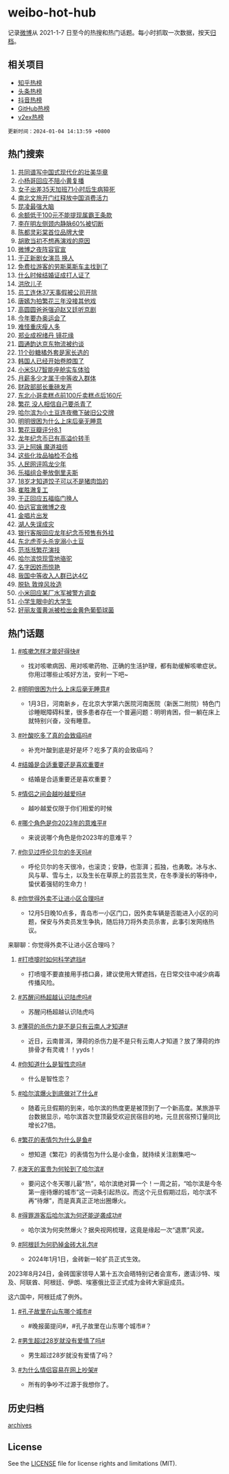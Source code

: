 # weibo-hot-hub

记录[微博](https://www.weibo.com)从 2021-1-7 日至今的热搜和热门话题。每小时抓取一次数据，按天[归档](archives)。

## 相关项目

- [知乎热榜](https://github.com/lonnyzhang423/zhihu-hot-hub)
- [头条热榜](https://github.com/lonnyzhang423/toutiao-hot-hub)
- [抖音热榜](https://github.com/lonnyzhang423/douyin-hot-hub)
- [GitHub热榜](https://github.com/lonnyzhang423/github-hot-hub)
- [v2ex热榜](https://github.com/lonnyzhang423/v2ex-hot-hub)


`更新时间：2024-01-04 14:13:59 +0800`

## 热门搜索

1. [共同谱写中国式现代化的壮美华章](https://m.weibo.cn/search?containerid=100103type%3D1%26t%3D10%26q%3D%23%E5%85%B1%E5%90%8C%E8%B0%B1%E5%86%99%E4%B8%AD%E5%9B%BD%E5%BC%8F%E7%8E%B0%E4%BB%A3%E5%8C%96%E7%9A%84%E5%A3%AE%E7%BE%8E%E5%8D%8E%E7%AB%A0%23&stream_entry_id=51&isnewpage=1&extparam=seat%3D1%26dgr%3D0%26filter_type%3Drealtimehot%26c_type%3D51%26pos%3D0%26cate%3D10103%26stream_entry_id%3D51%26q%3D%2523%25E5%2585%25B1%25E5%2590%258C%25E8%25B0%25B1%25E5%2586%2599%25E4%25B8%25AD%25E5%259B%25BD%25E5%25BC%258F%25E7%258E%25B0%25E4%25BB%25A3%25E5%258C%2596%25E7%259A%2584%25E5%25A3%25AE%25E7%25BE%258E%25E5%258D%258E%25E7%25AB%25A0%2523%26display_time%3D1704348837%26pre_seqid%3D170434883754407123106)
1. [小杨哥回应不陪小黄复播](https://m.weibo.cn/search?containerid=100103type%3D1%26t%3D10%26q%3D%23%E5%B0%8F%E6%9D%A8%E5%93%A5%E5%9B%9E%E5%BA%94%E4%B8%8D%E9%99%AA%E5%B0%8F%E9%BB%84%E5%A4%8D%E6%92%AD%23&stream_entry_id=31&isnewpage=1&extparam=seat%3D1%26flag%3D1%26c_type%3D31%26cate%3D5001%26filter_type%3Drealtimehot%26stream_entry_id%3D31%26lcate%3D5001%26realpos%3D1%26q%3D%2523%25E5%25B0%258F%25E6%259D%25A8%25E5%2593%25A5%25E5%259B%259E%25E5%25BA%2594%25E4%25B8%258D%25E9%2599%25AA%25E5%25B0%258F%25E9%25BB%2584%25E5%25A4%258D%25E6%2592%25AD%2523%26band_rank%3D1%26dgr%3D0%26pos%3D0%26display_time%3D1704348837%26pre_seqid%3D170434883754407123106)
1. [女子出差35天加班71小时后生病猝死](https://m.weibo.cn/search?containerid=100103type%3D1%26t%3D10%26q%3D%23%E5%A5%B3%E5%AD%90%E5%87%BA%E5%B7%AE35%E5%A4%A9%E5%8A%A0%E7%8F%AD71%E5%B0%8F%E6%97%B6%E5%90%8E%E7%94%9F%E7%97%85%E7%8C%9D%E6%AD%BB%23&stream_entry_id=31&isnewpage=1&extparam=seat%3D1%26flag%3D1%26c_type%3D31%26cate%3D5001%26filter_type%3Drealtimehot%26stream_entry_id%3D31%26lcate%3D5001%26realpos%3D2%26q%3D%2523%25E5%25A5%25B3%25E5%25AD%2590%25E5%2587%25BA%25E5%25B7%25AE35%25E5%25A4%25A9%25E5%258A%25A0%25E7%258F%25AD71%25E5%25B0%258F%25E6%2597%25B6%25E5%2590%258E%25E7%2594%259F%25E7%2597%2585%25E7%258C%259D%25E6%25AD%25BB%2523%26band_rank%3D2%26dgr%3D0%26pos%3D1%26display_time%3D1704348837%26pre_seqid%3D170434883754407123106)
1. [南北文旅开门红释放中国消费活力](https://m.weibo.cn/search?containerid=100103type%3D1%26t%3D10%26q%3D%23%E5%8D%97%E5%8C%97%E6%96%87%E6%97%85%E5%BC%80%E9%97%A8%E7%BA%A2%E9%87%8A%E6%94%BE%E4%B8%AD%E5%9B%BD%E6%B6%88%E8%B4%B9%E6%B4%BB%E5%8A%9B%23&stream_entry_id=31&isnewpage=1&extparam=seat%3D1%26flag%3D0%26c_type%3D31%26cate%3D5001%26filter_type%3Drealtimehot%26stream_entry_id%3D31%26lcate%3D5001%26realpos%3D3%26q%3D%2523%25E5%258D%2597%25E5%258C%2597%25E6%2596%2587%25E6%2597%2585%25E5%25BC%2580%25E9%2597%25A8%25E7%25BA%25A2%25E9%2587%258A%25E6%2594%25BE%25E4%25B8%25AD%25E5%259B%25BD%25E6%25B6%2588%25E8%25B4%25B9%25E6%25B4%25BB%25E5%258A%259B%2523%26band_rank%3D3%26dgr%3D0%26pos%3D2%26display_time%3D1704348837%26pre_seqid%3D170434883754407123106)
1. [昆凌最强大脑](https://m.weibo.cn/search?containerid=100103type%3D1%26t%3D10%26q%3D%E6%98%86%E5%87%8C%E6%9C%80%E5%BC%BA%E5%A4%A7%E8%84%91&stream_entry_id=31&isnewpage=1&extparam=seat%3D1%26flag%3D2%26c_type%3D31%26cate%3D5001%26filter_type%3Drealtimehot%26stream_entry_id%3D31%26lcate%3D5001%26realpos%3D4%26q%3D%25E6%2598%2586%25E5%2587%258C%25E6%259C%2580%25E5%25BC%25BA%25E5%25A4%25A7%25E8%2584%2591%26band_rank%3D4%26dgr%3D0%26pos%3D3%26display_time%3D1704348837%26pre_seqid%3D170434883754407123106)
1. [余额低于100元不能提现属霸王条款](https://m.weibo.cn/search?containerid=100103type%3D1%26t%3D10%26q%3D%23%E4%BD%99%E9%A2%9D%E4%BD%8E%E4%BA%8E100%E5%85%83%E4%B8%8D%E8%83%BD%E6%8F%90%E7%8E%B0%E5%B1%9E%E9%9C%B8%E7%8E%8B%E6%9D%A1%E6%AC%BE%23&stream_entry_id=31&isnewpage=1&extparam=seat%3D1%26flag%3D2%26c_type%3D31%26cate%3D5001%26filter_type%3Drealtimehot%26stream_entry_id%3D31%26lcate%3D5001%26realpos%3D5%26q%3D%2523%25E4%25BD%2599%25E9%25A2%259D%25E4%25BD%258E%25E4%25BA%258E100%25E5%2585%2583%25E4%25B8%258D%25E8%2583%25BD%25E6%258F%2590%25E7%258E%25B0%25E5%25B1%259E%25E9%259C%25B8%25E7%258E%258B%25E6%259D%25A1%25E6%25AC%25BE%2523%26band_rank%3D5%26dgr%3D0%26pos%3D4%26display_time%3D1704348837%26pre_seqid%3D170434883754407123106)
1. [李在明左侧颈内静脉60%被切断](https://m.weibo.cn/search?containerid=100103type%3D1%26t%3D10%26q%3D%23%E6%9D%8E%E5%9C%A8%E6%98%8E%E5%B7%A6%E4%BE%A7%E9%A2%88%E5%86%85%E9%9D%99%E8%84%8960%25%E8%A2%AB%E5%88%87%E6%96%AD%23&stream_entry_id=31&isnewpage=1&extparam=seat%3D1%26flag%3D1%26c_type%3D31%26cate%3D5001%26filter_type%3Drealtimehot%26stream_entry_id%3D31%26lcate%3D5001%26realpos%3D6%26q%3D%2523%25E6%259D%258E%25E5%259C%25A8%25E6%2598%258E%25E5%25B7%25A6%25E4%25BE%25A7%25E9%25A2%2588%25E5%2586%2585%25E9%259D%2599%25E8%2584%258960%2525%25E8%25A2%25AB%25E5%2588%2587%25E6%2596%25AD%2523%26band_rank%3D6%26dgr%3D0%26pos%3D5%26display_time%3D1704348837%26pre_seqid%3D170434883754407123106)
1. [陈都灵彩棠首位品牌大使](https://m.weibo.cn/search?containerid=100103type%3D1%26t%3D10%26q%3D%23%E9%99%88%E9%83%BD%E7%81%B5%E5%BD%A9%E6%A3%A0%E9%A6%96%E4%BD%8D%E5%93%81%E7%89%8C%E5%A4%A7%E4%BD%BF%23&stream_entry_id=31&isnewpage=1&extparam=seat%3D1%26filter_type%3Drealtimehot%26c_type%3D31%26cate%3D5001%26adid%3D218105%26stream_entry_id%3D31%26lcate%3D5001%26topic_ad%3D1%26is_ad_pos%3D1%26q%3D%2523%25E9%2599%2588%25E9%2583%25BD%25E7%2581%25B5%25E5%25BD%25A9%25E6%25A3%25A0%25E9%25A6%2596%25E4%25BD%258D%25E5%2593%2581%25E7%2589%258C%25E5%25A4%25A7%25E4%25BD%25BF%2523%26band_rank%3D7%26dgr%3D0%26pos%3D6%26display_time%3D1704348837%26pre_seqid%3D170434883754407123106)
1. [胡歌当初不想再演戏的原因](https://m.weibo.cn/search?containerid=100103type%3D1%26t%3D10%26q%3D%23%E8%83%A1%E6%AD%8C%E5%BD%93%E5%88%9D%E4%B8%8D%E6%83%B3%E5%86%8D%E6%BC%94%E6%88%8F%E7%9A%84%E5%8E%9F%E5%9B%A0%23&stream_entry_id=31&isnewpage=1&extparam=seat%3D1%26flag%3D0%26c_type%3D31%26cate%3D5001%26filter_type%3Drealtimehot%26stream_entry_id%3D31%26lcate%3D5001%26realpos%3D7%26q%3D%2523%25E8%2583%25A1%25E6%25AD%258C%25E5%25BD%2593%25E5%2588%259D%25E4%25B8%258D%25E6%2583%25B3%25E5%2586%258D%25E6%25BC%2594%25E6%2588%258F%25E7%259A%2584%25E5%258E%259F%25E5%259B%25A0%2523%26band_rank%3D7%26dgr%3D0%26pos%3D7%26display_time%3D1704348837%26pre_seqid%3D170434883754407123106)
1. [微博之夜阵容官宣](https://m.weibo.cn/search?containerid=100103type%3D1%26t%3D10%26q%3D%23%E5%BE%AE%E5%8D%9A%E4%B9%8B%E5%A4%9C%E9%98%B5%E5%AE%B9%E5%AE%98%E5%AE%A3%23&stream_entry_id=31&isnewpage=1&extparam=seat%3D1%26flag%3D1%26c_type%3D31%26cate%3D5001%26filter_type%3Drealtimehot%26stream_entry_id%3D31%26lcate%3D5001%26realpos%3D8%26q%3D%2523%25E5%25BE%25AE%25E5%258D%259A%25E4%25B9%258B%25E5%25A4%259C%25E9%2598%25B5%25E5%25AE%25B9%25E5%25AE%2598%25E5%25AE%25A3%2523%26band_rank%3D8%26dgr%3D0%26pos%3D8%26display_time%3D1704348837%26pre_seqid%3D170434883754407123106)
1. [于正新剧女演员 换人](https://m.weibo.cn/search?containerid=100103type%3D1%26t%3D10%26q%3D%E4%BA%8E%E6%AD%A3%E6%96%B0%E5%89%A7%E5%A5%B3%E6%BC%94%E5%91%98+%E6%8D%A2%E4%BA%BA&stream_entry_id=31&isnewpage=1&extparam=seat%3D1%26flag%3D0%26c_type%3D31%26cate%3D5001%26filter_type%3Drealtimehot%26stream_entry_id%3D31%26lcate%3D5001%26realpos%3D9%26q%3D%25E4%25BA%258E%25E6%25AD%25A3%25E6%2596%25B0%25E5%2589%25A7%25E5%25A5%25B3%25E6%25BC%2594%25E5%2591%2598%2520%25E6%258D%25A2%25E4%25BA%25BA%26band_rank%3D9%26dgr%3D0%26pos%3D9%26display_time%3D1704348837%26pre_seqid%3D170434883754407123106)
1. [免费拉游客的劳斯莱斯车主找到了](https://m.weibo.cn/search?containerid=100103type%3D1%26t%3D10%26q%3D%23%E5%85%8D%E8%B4%B9%E6%8B%89%E6%B8%B8%E5%AE%A2%E7%9A%84%E5%8A%B3%E6%96%AF%E8%8E%B1%E6%96%AF%E8%BD%A6%E4%B8%BB%E6%89%BE%E5%88%B0%E4%BA%86%23&stream_entry_id=31&isnewpage=1&extparam=seat%3D1%26flag%3D32768%26c_type%3D31%26cate%3D5001%26filter_type%3Drealtimehot%26stream_entry_id%3D31%26lcate%3D5001%26realpos%3D10%26q%3D%2523%25E5%2585%258D%25E8%25B4%25B9%25E6%258B%2589%25E6%25B8%25B8%25E5%25AE%25A2%25E7%259A%2584%25E5%258A%25B3%25E6%2596%25AF%25E8%258E%25B1%25E6%2596%25AF%25E8%25BD%25A6%25E4%25B8%25BB%25E6%2589%25BE%25E5%2588%25B0%25E4%25BA%2586%2523%26band_rank%3D10%26dgr%3D0%26pos%3D10%26display_time%3D1704348837%26pre_seqid%3D170434883754407123106)
1. [什么时候结婚证成打人证了](https://m.weibo.cn/search?containerid=100103type%3D1%26t%3D10%26q%3D%23%E4%BB%80%E4%B9%88%E6%97%B6%E5%80%99%E7%BB%93%E5%A9%9A%E8%AF%81%E6%88%90%E6%89%93%E4%BA%BA%E8%AF%81%E4%BA%86%23&stream_entry_id=31&isnewpage=1&extparam=seat%3D1%26flag%3D2%26c_type%3D31%26cate%3D5001%26filter_type%3Drealtimehot%26stream_entry_id%3D31%26lcate%3D5001%26realpos%3D11%26q%3D%2523%25E4%25BB%2580%25E4%25B9%2588%25E6%2597%25B6%25E5%2580%2599%25E7%25BB%2593%25E5%25A9%259A%25E8%25AF%2581%25E6%2588%2590%25E6%2589%2593%25E4%25BA%25BA%25E8%25AF%2581%25E4%25BA%2586%2523%26band_rank%3D11%26dgr%3D0%26pos%3D11%26display_time%3D1704348837%26pre_seqid%3D170434883754407123106)
1. [洪欣儿子](https://m.weibo.cn/search?containerid=100103type%3D1%26t%3D10%26q%3D%E6%B4%AA%E6%AC%A3%E5%84%BF%E5%AD%90&stream_entry_id=31&isnewpage=1&extparam=seat%3D1%26flag%3D2%26c_type%3D31%26cate%3D5001%26filter_type%3Drealtimehot%26stream_entry_id%3D31%26lcate%3D5001%26realpos%3D12%26q%3D%25E6%25B4%25AA%25E6%25AC%25A3%25E5%2584%25BF%25E5%25AD%2590%26band_rank%3D12%26dgr%3D0%26pos%3D12%26display_time%3D1704348837%26pre_seqid%3D170434883754407123106)
1. [员工连休37天事假被公司开除](https://m.weibo.cn/search?containerid=100103type%3D1%26t%3D10%26q%3D%23%E5%91%98%E5%B7%A5%E8%BF%9E%E4%BC%9137%E5%A4%A9%E4%BA%8B%E5%81%87%E8%A2%AB%E5%85%AC%E5%8F%B8%E5%BC%80%E9%99%A4%23&stream_entry_id=31&isnewpage=1&extparam=seat%3D1%26flag%3D0%26c_type%3D31%26cate%3D5001%26filter_type%3Drealtimehot%26stream_entry_id%3D31%26lcate%3D5001%26realpos%3D13%26q%3D%2523%25E5%2591%2598%25E5%25B7%25A5%25E8%25BF%259E%25E4%25BC%259137%25E5%25A4%25A9%25E4%25BA%258B%25E5%2581%2587%25E8%25A2%25AB%25E5%2585%25AC%25E5%258F%25B8%25E5%25BC%2580%25E9%2599%25A4%2523%26band_rank%3D13%26dgr%3D0%26pos%3D13%26display_time%3D1704348837%26pre_seqid%3D170434883754407123106)
1. [唐嫣为拍繁花三年没接其他戏](https://m.weibo.cn/search?containerid=100103type%3D1%26t%3D10%26q%3D%23%E5%94%90%E5%AB%A3%E4%B8%BA%E6%8B%8D%E7%B9%81%E8%8A%B1%E4%B8%89%E5%B9%B4%E6%B2%A1%E6%8E%A5%E5%85%B6%E4%BB%96%E6%88%8F%23&stream_entry_id=31&isnewpage=1&extparam=seat%3D1%26flag%3D1%26c_type%3D31%26cate%3D5001%26filter_type%3Drealtimehot%26stream_entry_id%3D31%26lcate%3D5001%26realpos%3D14%26q%3D%2523%25E5%2594%2590%25E5%25AB%25A3%25E4%25B8%25BA%25E6%258B%258D%25E7%25B9%2581%25E8%258A%25B1%25E4%25B8%2589%25E5%25B9%25B4%25E6%25B2%25A1%25E6%258E%25A5%25E5%2585%25B6%25E4%25BB%2596%25E6%2588%258F%2523%26band_rank%3D14%26dgr%3D0%26pos%3D14%26display_time%3D1704348837%26pre_seqid%3D170434883754407123106)
1. [高圆圆爸爸强迫赵又廷听京剧](https://m.weibo.cn/search?containerid=100103type%3D1%26t%3D10%26q%3D%E9%AB%98%E5%9C%86%E5%9C%86%E7%88%B8%E7%88%B8%E5%BC%BA%E8%BF%AB%E8%B5%B5%E5%8F%88%E5%BB%B7%E5%90%AC%E4%BA%AC%E5%89%A7&stream_entry_id=31&isnewpage=1&extparam=seat%3D1%26flag%3D2%26c_type%3D31%26cate%3D5001%26filter_type%3Drealtimehot%26stream_entry_id%3D31%26lcate%3D5001%26realpos%3D15%26q%3D%25E9%25AB%2598%25E5%259C%2586%25E5%259C%2586%25E7%2588%25B8%25E7%2588%25B8%25E5%25BC%25BA%25E8%25BF%25AB%25E8%25B5%25B5%25E5%258F%2588%25E5%25BB%25B7%25E5%2590%25AC%25E4%25BA%25AC%25E5%2589%25A7%26band_rank%3D15%26dgr%3D0%26pos%3D15%26display_time%3D1704348837%26pre_seqid%3D170434883754407123106)
1. [今年要办奥运会了](https://m.weibo.cn/search?containerid=100103type%3D1%26t%3D10%26q%3D%E4%BB%8A%E5%B9%B4%E8%A6%81%E5%8A%9E%E5%A5%A5%E8%BF%90%E4%BC%9A%E4%BA%86&stream_entry_id=31&isnewpage=1&extparam=seat%3D1%26flag%3D0%26c_type%3D31%26cate%3D5001%26filter_type%3Drealtimehot%26stream_entry_id%3D31%26lcate%3D5001%26realpos%3D16%26q%3D%25E4%25BB%258A%25E5%25B9%25B4%25E8%25A6%2581%25E5%258A%259E%25E5%25A5%25A5%25E8%25BF%2590%25E4%25BC%259A%25E4%25BA%2586%26band_rank%3D16%26dgr%3D0%26pos%3D16%26display_time%3D1704348837%26pre_seqid%3D170434883754407123106)
1. [难怪重庆瘦人多](https://m.weibo.cn/search?containerid=100103type%3D1%26t%3D10%26q%3D%E9%9A%BE%E6%80%AA%E9%87%8D%E5%BA%86%E7%98%A6%E4%BA%BA%E5%A4%9A&stream_entry_id=31&isnewpage=1&extparam=seat%3D1%26flag%3D1%26c_type%3D31%26cate%3D5001%26filter_type%3Drealtimehot%26stream_entry_id%3D31%26lcate%3D5001%26realpos%3D17%26q%3D%25E9%259A%25BE%25E6%2580%25AA%25E9%2587%258D%25E5%25BA%2586%25E7%2598%25A6%25E4%25BA%25BA%25E5%25A4%259A%26band_rank%3D17%26dgr%3D0%26pos%3D17%26display_time%3D1704348837%26pre_seqid%3D170434883754407123106)
1. [郑业成祝绪丹 镜花缘](https://m.weibo.cn/search?containerid=100103type%3D1%26t%3D10%26q%3D%E9%83%91%E4%B8%9A%E6%88%90%E7%A5%9D%E7%BB%AA%E4%B8%B9+%E9%95%9C%E8%8A%B1%E7%BC%98&stream_entry_id=31&isnewpage=1&extparam=seat%3D1%26flag%3D0%26c_type%3D31%26cate%3D5001%26filter_type%3Drealtimehot%26stream_entry_id%3D31%26lcate%3D5001%26realpos%3D18%26q%3D%25E9%2583%2591%25E4%25B8%259A%25E6%2588%2590%25E7%25A5%259D%25E7%25BB%25AA%25E4%25B8%25B9%2520%25E9%2595%259C%25E8%258A%25B1%25E7%25BC%2598%26band_rank%3D18%26dgr%3D0%26pos%3D18%26display_time%3D1704348837%26pre_seqid%3D170434883754407123106)
1. [圆通韵达京东物流被约谈](https://m.weibo.cn/search?containerid=100103type%3D1%26t%3D10%26q%3D%23%E5%9C%86%E9%80%9A%E9%9F%B5%E8%BE%BE%E4%BA%AC%E4%B8%9C%E7%89%A9%E6%B5%81%E8%A2%AB%E7%BA%A6%E8%B0%88%23&stream_entry_id=31&isnewpage=1&extparam=seat%3D1%26flag%3D1%26c_type%3D31%26cate%3D5001%26filter_type%3Drealtimehot%26stream_entry_id%3D31%26lcate%3D5001%26realpos%3D19%26q%3D%2523%25E5%259C%2586%25E9%2580%259A%25E9%259F%25B5%25E8%25BE%25BE%25E4%25BA%25AC%25E4%25B8%259C%25E7%2589%25A9%25E6%25B5%2581%25E8%25A2%25AB%25E7%25BA%25A6%25E8%25B0%2588%2523%26band_rank%3D19%26dgr%3D0%26pos%3D19%26display_time%3D1704348837%26pre_seqid%3D170434883754407123106)
1. [11个砂糖橘外套是家长选的](https://m.weibo.cn/search?containerid=100103type%3D1%26t%3D10%26q%3D%2311%E4%B8%AA%E7%A0%82%E7%B3%96%E6%A9%98%E5%A4%96%E5%A5%97%E6%98%AF%E5%AE%B6%E9%95%BF%E9%80%89%E7%9A%84%23&stream_entry_id=31&isnewpage=1&extparam=seat%3D1%26flag%3D0%26c_type%3D31%26cate%3D5001%26filter_type%3Drealtimehot%26stream_entry_id%3D31%26lcate%3D5001%26realpos%3D20%26q%3D%252311%25E4%25B8%25AA%25E7%25A0%2582%25E7%25B3%2596%25E6%25A9%2598%25E5%25A4%2596%25E5%25A5%2597%25E6%2598%25AF%25E5%25AE%25B6%25E9%2595%25BF%25E9%2580%2589%25E7%259A%2584%2523%26band_rank%3D20%26dgr%3D0%26pos%3D20%26display_time%3D1704348837%26pre_seqid%3D170434883754407123106)
1. [韩国人已经开始卷脖围了](https://m.weibo.cn/search?containerid=100103type%3D1%26t%3D10%26q%3D%23%E9%9F%A9%E5%9B%BD%E4%BA%BA%E5%B7%B2%E7%BB%8F%E5%BC%80%E5%A7%8B%E5%8D%B7%E8%84%96%E5%9B%B4%E4%BA%86%23&stream_entry_id=31&isnewpage=1&extparam=seat%3D1%26flag%3D1%26c_type%3D31%26cate%3D5001%26filter_type%3Drealtimehot%26stream_entry_id%3D31%26lcate%3D5001%26realpos%3D21%26q%3D%2523%25E9%259F%25A9%25E5%259B%25BD%25E4%25BA%25BA%25E5%25B7%25B2%25E7%25BB%258F%25E5%25BC%2580%25E5%25A7%258B%25E5%258D%25B7%25E8%2584%2596%25E5%259B%25B4%25E4%25BA%2586%2523%26band_rank%3D21%26dgr%3D0%26pos%3D21%26display_time%3D1704348837%26pre_seqid%3D170434883754407123106)
1. [小米SU7智能座舱实车体验](https://m.weibo.cn/search?containerid=100103type%3D1%26t%3D10%26q%3D%23%E5%B0%8F%E7%B1%B3SU7%E6%99%BA%E8%83%BD%E5%BA%A7%E8%88%B1%E5%AE%9E%E8%BD%A6%E4%BD%93%E9%AA%8C%23&stream_entry_id=31&isnewpage=1&extparam=seat%3D1%26c_type%3D31%26filter_type%3Drealtimehot%26adid%3D218120%26lcate%3D5001%26realpos%3D22%26pos%3D22%26flag%3D0%26band_rank%3D22%26q%3D%2523%25E5%25B0%258F%25E7%25B1%25B3SU7%25E6%2599%25BA%25E8%2583%25BD%25E5%25BA%25A7%25E8%2588%25B1%25E5%25AE%259E%25E8%25BD%25A6%25E4%25BD%2593%25E9%25AA%258C%2523%26dgr%3D0%26stream_entry_id%3D31%26cate%3D5001%26display_time%3D1704348837%26pre_seqid%3D170434883754407123106)
1. [月薪多少才属于中等收入群体](https://m.weibo.cn/search?containerid=100103type%3D1%26t%3D10%26q%3D%23%E6%9C%88%E8%96%AA%E5%A4%9A%E5%B0%91%E6%89%8D%E5%B1%9E%E4%BA%8E%E4%B8%AD%E7%AD%89%E6%94%B6%E5%85%A5%E7%BE%A4%E4%BD%93%23&stream_entry_id=31&isnewpage=1&extparam=seat%3D1%26flag%3D1%26c_type%3D31%26cate%3D5001%26filter_type%3Drealtimehot%26stream_entry_id%3D31%26lcate%3D5001%26realpos%3D23%26q%3D%2523%25E6%259C%2588%25E8%2596%25AA%25E5%25A4%259A%25E5%25B0%2591%25E6%2589%258D%25E5%25B1%259E%25E4%25BA%258E%25E4%25B8%25AD%25E7%25AD%2589%25E6%2594%25B6%25E5%2585%25A5%25E7%25BE%25A4%25E4%25BD%2593%2523%26band_rank%3D23%26dgr%3D0%26pos%3D23%26display_time%3D1704348837%26pre_seqid%3D170434883754407123106)
1. [财政部部长重磅发声](https://m.weibo.cn/search?containerid=100103type%3D1%26t%3D10%26q%3D%23%E8%B4%A2%E6%94%BF%E9%83%A8%E9%83%A8%E9%95%BF%E9%87%8D%E7%A3%85%E5%8F%91%E5%A3%B0%23&stream_entry_id=31&isnewpage=1&extparam=seat%3D1%26flag%3D1%26c_type%3D31%26cate%3D5001%26filter_type%3Drealtimehot%26stream_entry_id%3D31%26lcate%3D5001%26realpos%3D24%26q%3D%2523%25E8%25B4%25A2%25E6%2594%25BF%25E9%2583%25A8%25E9%2583%25A8%25E9%2595%25BF%25E9%2587%258D%25E7%25A3%2585%25E5%258F%2591%25E5%25A3%25B0%2523%26band_rank%3D24%26dgr%3D0%26pos%3D24%26display_time%3D1704348837%26pre_seqid%3D170434883754407123106)
1. [东北小哥卖糕点前100斤卖糕点后160斤](https://m.weibo.cn/search?containerid=100103type%3D1%26t%3D10%26q%3D%23%E4%B8%9C%E5%8C%97%E5%B0%8F%E5%93%A5%E5%8D%96%E7%B3%95%E7%82%B9%E5%89%8D100%E6%96%A4%E5%8D%96%E7%B3%95%E7%82%B9%E5%90%8E160%E6%96%A4%23&stream_entry_id=31&isnewpage=1&extparam=seat%3D1%26flag%3D1%26c_type%3D31%26cate%3D5001%26filter_type%3Drealtimehot%26stream_entry_id%3D31%26lcate%3D5001%26realpos%3D25%26q%3D%2523%25E4%25B8%259C%25E5%258C%2597%25E5%25B0%258F%25E5%2593%25A5%25E5%258D%2596%25E7%25B3%2595%25E7%2582%25B9%25E5%2589%258D100%25E6%2596%25A4%25E5%258D%2596%25E7%25B3%2595%25E7%2582%25B9%25E5%2590%258E160%25E6%2596%25A4%2523%26band_rank%3D25%26dgr%3D0%26pos%3D25%26display_time%3D1704348837%26pre_seqid%3D170434883754407123106)
1. [繁花 没人相信自己要杀青了](https://m.weibo.cn/search?containerid=100103type%3D1%26t%3D10%26q%3D%E7%B9%81%E8%8A%B1+%E6%B2%A1%E4%BA%BA%E7%9B%B8%E4%BF%A1%E8%87%AA%E5%B7%B1%E8%A6%81%E6%9D%80%E9%9D%92%E4%BA%86&stream_entry_id=31&isnewpage=1&extparam=seat%3D1%26flag%3D0%26c_type%3D31%26cate%3D5001%26filter_type%3Drealtimehot%26stream_entry_id%3D31%26lcate%3D5001%26realpos%3D26%26q%3D%25E7%25B9%2581%25E8%258A%25B1%2520%25E6%25B2%25A1%25E4%25BA%25BA%25E7%259B%25B8%25E4%25BF%25A1%25E8%2587%25AA%25E5%25B7%25B1%25E8%25A6%2581%25E6%259D%2580%25E9%259D%2592%25E4%25BA%2586%26band_rank%3D26%26dgr%3D0%26pos%3D26%26display_time%3D1704348837%26pre_seqid%3D170434883754407123106)
1. [哈尔滨为小土豆连夜撤下破旧公交牌](https://m.weibo.cn/search?containerid=100103type%3D1%26t%3D10%26q%3D%23%E5%93%88%E5%B0%94%E6%BB%A8%E4%B8%BA%E5%B0%8F%E5%9C%9F%E8%B1%86%E8%BF%9E%E5%A4%9C%E6%92%A4%E4%B8%8B%E7%A0%B4%E6%97%A7%E5%85%AC%E4%BA%A4%E7%89%8C%23&stream_entry_id=31&isnewpage=1&extparam=seat%3D1%26flag%3D32768%26c_type%3D31%26cate%3D5001%26filter_type%3Drealtimehot%26stream_entry_id%3D31%26lcate%3D5001%26realpos%3D27%26q%3D%2523%25E5%2593%2588%25E5%25B0%2594%25E6%25BB%25A8%25E4%25B8%25BA%25E5%25B0%258F%25E5%259C%259F%25E8%25B1%2586%25E8%25BF%259E%25E5%25A4%259C%25E6%2592%25A4%25E4%25B8%258B%25E7%25A0%25B4%25E6%2597%25A7%25E5%2585%25AC%25E4%25BA%25A4%25E7%2589%258C%2523%26band_rank%3D27%26dgr%3D0%26pos%3D27%26display_time%3D1704348837%26pre_seqid%3D170434883754407123106)
1. [明明很困为什么上床后毫无睡意](https://m.weibo.cn/search?containerid=100103type%3D1%26t%3D10%26q%3D%23%E6%98%8E%E6%98%8E%E5%BE%88%E5%9B%B0%E4%B8%BA%E4%BB%80%E4%B9%88%E4%B8%8A%E5%BA%8A%E5%90%8E%E6%AF%AB%E6%97%A0%E7%9D%A1%E6%84%8F%23&stream_entry_id=31&isnewpage=1&extparam=seat%3D1%26flag%3D0%26c_type%3D31%26cate%3D5001%26filter_type%3Drealtimehot%26stream_entry_id%3D31%26lcate%3D5001%26realpos%3D28%26q%3D%2523%25E6%2598%258E%25E6%2598%258E%25E5%25BE%2588%25E5%259B%25B0%25E4%25B8%25BA%25E4%25BB%2580%25E4%25B9%2588%25E4%25B8%258A%25E5%25BA%258A%25E5%2590%258E%25E6%25AF%25AB%25E6%2597%25A0%25E7%259D%25A1%25E6%2584%258F%2523%26band_rank%3D28%26dgr%3D0%26pos%3D28%26display_time%3D1704348837%26pre_seqid%3D170434883754407123106)
1. [繁花豆瓣评分8.1](https://m.weibo.cn/search?containerid=100103type%3D1%26t%3D10%26q%3D%23%E7%B9%81%E8%8A%B1%E8%B1%86%E7%93%A3%E8%AF%84%E5%88%868.1%23&stream_entry_id=31&isnewpage=1&extparam=seat%3D1%26flag%3D1%26c_type%3D31%26cate%3D5001%26filter_type%3Drealtimehot%26stream_entry_id%3D31%26lcate%3D5001%26realpos%3D29%26q%3D%2523%25E7%25B9%2581%25E8%258A%25B1%25E8%25B1%2586%25E7%2593%25A3%25E8%25AF%2584%25E5%2588%25868.1%2523%26band_rank%3D29%26dgr%3D0%26pos%3D29%26display_time%3D1704348837%26pre_seqid%3D170434883754407123106)
1. [龙年纪念币已有高溢价转手](https://m.weibo.cn/search?containerid=100103type%3D1%26t%3D10%26q%3D%23%E9%BE%99%E5%B9%B4%E7%BA%AA%E5%BF%B5%E5%B8%81%E5%B7%B2%E6%9C%89%E9%AB%98%E6%BA%A2%E4%BB%B7%E8%BD%AC%E6%89%8B%23&stream_entry_id=31&isnewpage=1&extparam=seat%3D1%26flag%3D1%26c_type%3D31%26cate%3D5001%26filter_type%3Drealtimehot%26stream_entry_id%3D31%26lcate%3D5001%26realpos%3D30%26q%3D%2523%25E9%25BE%2599%25E5%25B9%25B4%25E7%25BA%25AA%25E5%25BF%25B5%25E5%25B8%2581%25E5%25B7%25B2%25E6%259C%2589%25E9%25AB%2598%25E6%25BA%25A2%25E4%25BB%25B7%25E8%25BD%25AC%25E6%2589%258B%2523%26band_rank%3D30%26dgr%3D0%26pos%3D30%26display_time%3D1704348837%26pre_seqid%3D170434883754407123106)
1. [沪上阿姨 魔道祖师](https://m.weibo.cn/search?containerid=100103type%3D1%26t%3D10%26q%3D%E6%B2%AA%E4%B8%8A%E9%98%BF%E5%A7%A8+%E9%AD%94%E9%81%93%E7%A5%96%E5%B8%88&stream_entry_id=31&isnewpage=1&extparam=seat%3D1%26flag%3D0%26c_type%3D31%26cate%3D5001%26filter_type%3Drealtimehot%26stream_entry_id%3D31%26lcate%3D5001%26realpos%3D31%26q%3D%25E6%25B2%25AA%25E4%25B8%258A%25E9%2598%25BF%25E5%25A7%25A8%2520%25E9%25AD%2594%25E9%2581%2593%25E7%25A5%2596%25E5%25B8%2588%26band_rank%3D31%26dgr%3D0%26pos%3D31%26display_time%3D1704348837%26pre_seqid%3D170434883754407123106)
1. [这些化妆品抽检不合格](https://m.weibo.cn/search?containerid=100103type%3D1%26t%3D10%26q%3D%E8%BF%99%E4%BA%9B%E5%8C%96%E5%A6%86%E5%93%81%E6%8A%BD%E6%A3%80%E4%B8%8D%E5%90%88%E6%A0%BC&stream_entry_id=31&isnewpage=1&extparam=seat%3D1%26flag%3D1%26c_type%3D31%26cate%3D5001%26filter_type%3Drealtimehot%26stream_entry_id%3D31%26lcate%3D5001%26realpos%3D32%26q%3D%25E8%25BF%2599%25E4%25BA%259B%25E5%258C%2596%25E5%25A6%2586%25E5%2593%2581%25E6%258A%25BD%25E6%25A3%2580%25E4%25B8%258D%25E5%2590%2588%25E6%25A0%25BC%26band_rank%3D32%26dgr%3D0%26pos%3D32%26display_time%3D1704348837%26pre_seqid%3D170434883754407123106)
1. [人民网评鸣龙少年](https://m.weibo.cn/search?containerid=100103type%3D1%26t%3D10%26q%3D%E4%BA%BA%E6%B0%91%E7%BD%91%E8%AF%84%E9%B8%A3%E9%BE%99%E5%B0%91%E5%B9%B4&stream_entry_id=31&isnewpage=1&extparam=seat%3D1%26flag%3D0%26c_type%3D31%26cate%3D5001%26filter_type%3Drealtimehot%26stream_entry_id%3D31%26lcate%3D5001%26realpos%3D33%26q%3D%25E4%25BA%25BA%25E6%25B0%2591%25E7%25BD%2591%25E8%25AF%2584%25E9%25B8%25A3%25E9%25BE%2599%25E5%25B0%2591%25E5%25B9%25B4%26band_rank%3D33%26dgr%3D0%26pos%3D33%26display_time%3D1704348837%26pre_seqid%3D170434883754407123106)
1. [乐福组合拳放倒里夫斯](https://m.weibo.cn/search?containerid=100103type%3D1%26t%3D10%26q%3D%23%E4%B9%90%E7%A6%8F%E7%BB%84%E5%90%88%E6%8B%B3%E6%94%BE%E5%80%92%E9%87%8C%E5%A4%AB%E6%96%AF%23&stream_entry_id=31&isnewpage=1&extparam=seat%3D1%26flag%3D1%26c_type%3D31%26cate%3D5001%26filter_type%3Drealtimehot%26stream_entry_id%3D31%26lcate%3D5001%26realpos%3D34%26q%3D%2523%25E4%25B9%2590%25E7%25A6%258F%25E7%25BB%2584%25E5%2590%2588%25E6%258B%25B3%25E6%2594%25BE%25E5%2580%2592%25E9%2587%258C%25E5%25A4%25AB%25E6%2596%25AF%2523%26band_rank%3D34%26dgr%3D0%26pos%3D34%26display_time%3D1704348837%26pre_seqid%3D170434883754407123106)
1. [18岁才知道饺子可以不是猪肉馅的](https://m.weibo.cn/search?containerid=100103type%3D1%26t%3D10%26q%3D18%E5%B2%81%E6%89%8D%E7%9F%A5%E9%81%93%E9%A5%BA%E5%AD%90%E5%8F%AF%E4%BB%A5%E4%B8%8D%E6%98%AF%E7%8C%AA%E8%82%89%E9%A6%85%E7%9A%84&stream_entry_id=31&isnewpage=1&extparam=seat%3D1%26flag%3D0%26c_type%3D31%26cate%3D5001%26filter_type%3Drealtimehot%26stream_entry_id%3D31%26lcate%3D5001%26realpos%3D35%26q%3D18%25E5%25B2%2581%25E6%2589%258D%25E7%259F%25A5%25E9%2581%2593%25E9%25A5%25BA%25E5%25AD%2590%25E5%258F%25AF%25E4%25BB%25A5%25E4%25B8%258D%25E6%2598%25AF%25E7%258C%25AA%25E8%2582%2589%25E9%25A6%2585%25E7%259A%2584%26band_rank%3D35%26dgr%3D0%26pos%3D35%26display_time%3D1704348837%26pre_seqid%3D170434883754407123106)
1. [崔胜澈复工](https://m.weibo.cn/search?containerid=100103type%3D1%26t%3D10%26q%3D%23%E5%B4%94%E8%83%9C%E6%BE%88%E5%A4%8D%E5%B7%A5%23&stream_entry_id=31&isnewpage=1&extparam=seat%3D1%26flag%3D1%26c_type%3D31%26cate%3D5001%26filter_type%3Drealtimehot%26stream_entry_id%3D31%26lcate%3D5001%26realpos%3D36%26q%3D%2523%25E5%25B4%2594%25E8%2583%259C%25E6%25BE%2588%25E5%25A4%258D%25E5%25B7%25A5%2523%26band_rank%3D36%26dgr%3D0%26pos%3D36%26display_time%3D1704348837%26pre_seqid%3D170434883754407123106)
1. [于正回应五福临门换人](https://m.weibo.cn/search?containerid=100103type%3D1%26t%3D10%26q%3D%23%E4%BA%8E%E6%AD%A3%E5%9B%9E%E5%BA%94%E4%BA%94%E7%A6%8F%E4%B8%B4%E9%97%A8%E6%8D%A2%E4%BA%BA%23&stream_entry_id=31&isnewpage=1&extparam=seat%3D1%26flag%3D1%26c_type%3D31%26cate%3D5001%26filter_type%3Drealtimehot%26stream_entry_id%3D31%26lcate%3D5001%26realpos%3D37%26q%3D%2523%25E4%25BA%258E%25E6%25AD%25A3%25E5%259B%259E%25E5%25BA%2594%25E4%25BA%2594%25E7%25A6%258F%25E4%25B8%25B4%25E9%2597%25A8%25E6%258D%25A2%25E4%25BA%25BA%2523%26band_rank%3D37%26dgr%3D0%26pos%3D37%26display_time%3D1704348837%26pre_seqid%3D170434883754407123106)
1. [伯远官宣微博之夜](https://m.weibo.cn/search?containerid=100103type%3D1%26t%3D10%26q%3D%E4%BC%AF%E8%BF%9C%E5%AE%98%E5%AE%A3%E5%BE%AE%E5%8D%9A%E4%B9%8B%E5%A4%9C&stream_entry_id=31&isnewpage=1&extparam=seat%3D1%26flag%3D1%26c_type%3D31%26cate%3D5001%26filter_type%3Drealtimehot%26stream_entry_id%3D31%26lcate%3D5001%26realpos%3D38%26q%3D%25E4%25BC%25AF%25E8%25BF%259C%25E5%25AE%2598%25E5%25AE%25A3%25E5%25BE%25AE%25E5%258D%259A%25E4%25B9%258B%25E5%25A4%259C%26band_rank%3D38%26dgr%3D0%26pos%3D38%26display_time%3D1704348837%26pre_seqid%3D170434883754407123106)
1. [金唱片出发](https://m.weibo.cn/search?containerid=100103type%3D1%26t%3D10%26q%3D%E9%87%91%E5%94%B1%E7%89%87%E5%87%BA%E5%8F%91&stream_entry_id=31&isnewpage=1&extparam=seat%3D1%26flag%3D1%26c_type%3D31%26cate%3D5001%26filter_type%3Drealtimehot%26stream_entry_id%3D31%26lcate%3D5001%26realpos%3D39%26q%3D%25E9%2587%2591%25E5%2594%25B1%25E7%2589%2587%25E5%2587%25BA%25E5%258F%2591%26band_rank%3D39%26dgr%3D0%26pos%3D39%26display_time%3D1704348837%26pre_seqid%3D170434883754407123106)
1. [湖人失误成灾](https://m.weibo.cn/search?containerid=100103type%3D1%26t%3D10%26q%3D%23%E6%B9%96%E4%BA%BA%E5%A4%B1%E8%AF%AF%E6%88%90%E7%81%BE%23&stream_entry_id=31&isnewpage=1&extparam=seat%3D1%26flag%3D1%26c_type%3D31%26cate%3D5001%26filter_type%3Drealtimehot%26stream_entry_id%3D31%26lcate%3D5001%26realpos%3D40%26q%3D%2523%25E6%25B9%2596%25E4%25BA%25BA%25E5%25A4%25B1%25E8%25AF%25AF%25E6%2588%2590%25E7%2581%25BE%2523%26band_rank%3D40%26dgr%3D0%26pos%3D40%26display_time%3D1704348837%26pre_seqid%3D170434883754407123106)
1. [银行客服回应龙年纪念币预售有外挂](https://m.weibo.cn/search?containerid=100103type%3D1%26t%3D10%26q%3D%23%E9%93%B6%E8%A1%8C%E5%AE%A2%E6%9C%8D%E5%9B%9E%E5%BA%94%E9%BE%99%E5%B9%B4%E7%BA%AA%E5%BF%B5%E5%B8%81%E9%A2%84%E5%94%AE%E6%9C%89%E5%A4%96%E6%8C%82%23&stream_entry_id=31&isnewpage=1&extparam=seat%3D1%26flag%3D1%26c_type%3D31%26cate%3D5001%26filter_type%3Drealtimehot%26stream_entry_id%3D31%26lcate%3D5001%26realpos%3D41%26q%3D%2523%25E9%2593%25B6%25E8%25A1%258C%25E5%25AE%25A2%25E6%259C%258D%25E5%259B%259E%25E5%25BA%2594%25E9%25BE%2599%25E5%25B9%25B4%25E7%25BA%25AA%25E5%25BF%25B5%25E5%25B8%2581%25E9%25A2%2584%25E5%2594%25AE%25E6%259C%2589%25E5%25A4%2596%25E6%258C%2582%2523%26band_rank%3D41%26dgr%3D0%26pos%3D41%26display_time%3D1704348837%26pre_seqid%3D170434883754407123106)
1. [东北虎歪头杀宠溺小土豆](https://m.weibo.cn/search?containerid=100103type%3D1%26t%3D10%26q%3D%23%E4%B8%9C%E5%8C%97%E8%99%8E%E6%AD%AA%E5%A4%B4%E6%9D%80%E5%AE%A0%E6%BA%BA%E5%B0%8F%E5%9C%9F%E8%B1%86%23&stream_entry_id=31&isnewpage=1&extparam=seat%3D1%26flag%3D32768%26c_type%3D31%26cate%3D5001%26filter_type%3Drealtimehot%26stream_entry_id%3D31%26lcate%3D5001%26realpos%3D42%26q%3D%2523%25E4%25B8%259C%25E5%258C%2597%25E8%2599%258E%25E6%25AD%25AA%25E5%25A4%25B4%25E6%259D%2580%25E5%25AE%25A0%25E6%25BA%25BA%25E5%25B0%258F%25E5%259C%259F%25E8%25B1%2586%2523%26band_rank%3D42%26dgr%3D0%26pos%3D42%26display_time%3D1704348837%26pre_seqid%3D170434883754407123106)
1. [范湉湉繁花演技](https://m.weibo.cn/search?containerid=100103type%3D1%26t%3D10%26q%3D%23%E8%8C%83%E6%B9%89%E6%B9%89%E7%B9%81%E8%8A%B1%E6%BC%94%E6%8A%80%23&stream_entry_id=31&isnewpage=1&extparam=seat%3D1%26flag%3D0%26c_type%3D31%26cate%3D5001%26filter_type%3Drealtimehot%26stream_entry_id%3D31%26lcate%3D5001%26realpos%3D43%26q%3D%2523%25E8%258C%2583%25E6%25B9%2589%25E6%25B9%2589%25E7%25B9%2581%25E8%258A%25B1%25E6%25BC%2594%25E6%258A%2580%2523%26band_rank%3D43%26dgr%3D0%26pos%3D43%26display_time%3D1704348837%26pre_seqid%3D170434883754407123106)
1. [哈尔滨惊现雪地骆驼](https://m.weibo.cn/search?containerid=100103type%3D1%26t%3D10%26q%3D%23%E5%93%88%E5%B0%94%E6%BB%A8%E6%83%8A%E7%8E%B0%E9%9B%AA%E5%9C%B0%E9%AA%86%E9%A9%BC%23&stream_entry_id=31&isnewpage=1&extparam=seat%3D1%26flag%3D1%26c_type%3D31%26cate%3D5001%26filter_type%3Drealtimehot%26stream_entry_id%3D31%26lcate%3D5001%26realpos%3D44%26q%3D%2523%25E5%2593%2588%25E5%25B0%2594%25E6%25BB%25A8%25E6%2583%258A%25E7%258E%25B0%25E9%259B%25AA%25E5%259C%25B0%25E9%25AA%2586%25E9%25A9%25BC%2523%26band_rank%3D44%26dgr%3D0%26pos%3D44%26display_time%3D1704348837%26pre_seqid%3D170434883754407123106)
1. [名字因姓而惊艳](https://m.weibo.cn/search?containerid=100103type%3D1%26t%3D10%26q%3D%E5%90%8D%E5%AD%97%E5%9B%A0%E5%A7%93%E8%80%8C%E6%83%8A%E8%89%B3&stream_entry_id=31&isnewpage=1&extparam=seat%3D1%26flag%3D0%26c_type%3D31%26cate%3D5001%26filter_type%3Drealtimehot%26stream_entry_id%3D31%26lcate%3D5001%26realpos%3D45%26q%3D%25E5%2590%258D%25E5%25AD%2597%25E5%259B%25A0%25E5%25A7%2593%25E8%2580%258C%25E6%2583%258A%25E8%2589%25B3%26band_rank%3D45%26dgr%3D0%26pos%3D45%26display_time%3D1704348837%26pre_seqid%3D170434883754407123106)
1. [我国中等收入人群已达4亿](https://m.weibo.cn/search?containerid=100103type%3D1%26t%3D10%26q%3D%23%E6%88%91%E5%9B%BD%E4%B8%AD%E7%AD%89%E6%94%B6%E5%85%A5%E4%BA%BA%E7%BE%A4%E5%B7%B2%E8%BE%BE4%E4%BA%BF%23&stream_entry_id=31&isnewpage=1&extparam=seat%3D1%26flag%3D0%26c_type%3D31%26cate%3D5001%26filter_type%3Drealtimehot%26stream_entry_id%3D31%26lcate%3D5001%26realpos%3D46%26q%3D%2523%25E6%2588%2591%25E5%259B%25BD%25E4%25B8%25AD%25E7%25AD%2589%25E6%2594%25B6%25E5%2585%25A5%25E4%25BA%25BA%25E7%25BE%25A4%25E5%25B7%25B2%25E8%25BE%25BE4%25E4%25BA%25BF%2523%26band_rank%3D46%26dgr%3D0%26pos%3D46%26display_time%3D1704348837%26pre_seqid%3D170434883754407123106)
1. [脱轨 敦煌风妆造](https://m.weibo.cn/search?containerid=100103type%3D1%26t%3D10%26q%3D%E8%84%B1%E8%BD%A8+%E6%95%A6%E7%85%8C%E9%A3%8E%E5%A6%86%E9%80%A0&stream_entry_id=31&isnewpage=1&extparam=seat%3D1%26flag%3D1%26c_type%3D31%26cate%3D5001%26filter_type%3Drealtimehot%26stream_entry_id%3D31%26lcate%3D5001%26realpos%3D47%26q%3D%25E8%2584%25B1%25E8%25BD%25A8%2520%25E6%2595%25A6%25E7%2585%258C%25E9%25A3%258E%25E5%25A6%2586%25E9%2580%25A0%26band_rank%3D47%26dgr%3D0%26pos%3D47%26display_time%3D1704348837%26pre_seqid%3D170434883754407123106)
1. [小米回应某厂水军被警方调查](https://m.weibo.cn/search?containerid=100103type%3D1%26t%3D10%26q%3D%23%E5%B0%8F%E7%B1%B3%E5%9B%9E%E5%BA%94%E6%9F%90%E5%8E%82%E6%B0%B4%E5%86%9B%E8%A2%AB%E8%AD%A6%E6%96%B9%E8%B0%83%E6%9F%A5%23&stream_entry_id=31&isnewpage=1&extparam=seat%3D1%26flag%3D1%26c_type%3D31%26cate%3D5001%26filter_type%3Drealtimehot%26stream_entry_id%3D31%26lcate%3D5001%26realpos%3D48%26q%3D%2523%25E5%25B0%258F%25E7%25B1%25B3%25E5%259B%259E%25E5%25BA%2594%25E6%259F%2590%25E5%258E%2582%25E6%25B0%25B4%25E5%2586%259B%25E8%25A2%25AB%25E8%25AD%25A6%25E6%2596%25B9%25E8%25B0%2583%25E6%259F%25A5%2523%26band_rank%3D48%26dgr%3D0%26pos%3D48%26display_time%3D1704348837%26pre_seqid%3D170434883754407123106)
1. [小学生眼中的大学生](https://m.weibo.cn/search?containerid=100103type%3D1%26t%3D10%26q%3D%E5%B0%8F%E5%AD%A6%E7%94%9F%E7%9C%BC%E4%B8%AD%E7%9A%84%E5%A4%A7%E5%AD%A6%E7%94%9F&stream_entry_id=31&isnewpage=1&extparam=seat%3D1%26flag%3D1%26c_type%3D31%26cate%3D5001%26filter_type%3Drealtimehot%26stream_entry_id%3D31%26lcate%3D5001%26realpos%3D49%26q%3D%25E5%25B0%258F%25E5%25AD%25A6%25E7%2594%259F%25E7%259C%25BC%25E4%25B8%25AD%25E7%259A%2584%25E5%25A4%25A7%25E5%25AD%25A6%25E7%2594%259F%26band_rank%3D49%26dgr%3D0%26pos%3D49%26display_time%3D1704348837%26pre_seqid%3D170434883754407123106)
1. [好丽友蛋黄派被检出金黄色葡萄球菌](https://m.weibo.cn/search?containerid=100103type%3D1%26t%3D10%26q%3D%23%E5%A5%BD%E4%B8%BD%E5%8F%8B%E8%9B%8B%E9%BB%84%E6%B4%BE%E8%A2%AB%E6%A3%80%E5%87%BA%E9%87%91%E9%BB%84%E8%89%B2%E8%91%A1%E8%90%84%E7%90%83%E8%8F%8C%23&stream_entry_id=31&isnewpage=1&extparam=seat%3D1%26flag%3D0%26c_type%3D31%26cate%3D5001%26filter_type%3Drealtimehot%26stream_entry_id%3D31%26lcate%3D5001%26realpos%3D50%26q%3D%2523%25E5%25A5%25BD%25E4%25B8%25BD%25E5%258F%258B%25E8%259B%258B%25E9%25BB%2584%25E6%25B4%25BE%25E8%25A2%25AB%25E6%25A3%2580%25E5%2587%25BA%25E9%2587%2591%25E9%25BB%2584%25E8%2589%25B2%25E8%2591%25A1%25E8%2590%2584%25E7%2590%2583%25E8%258F%258C%2523%26band_rank%3D50%26dgr%3D0%26pos%3D50%26display_time%3D1704348837%26pre_seqid%3D170434883754407123106)

## 热门话题

1. [#咳嗽怎样才能好得快#](https://m.weibo.cn/search?containerid=231522type%3D1%26t%3D10%26q%3D%23%E5%92%B3%E5%97%BD%E6%80%8E%E6%A0%B7%E6%89%8D%E8%83%BD%E5%A5%BD%E5%BE%97%E5%BF%AB%23&stream_entry_id=128&isnewpage=1&extparam=seat%3D1%26c_type%3D128%26unitid%3D1704250607196%26cate%3D5004%26dgr%3D0%26pos%3D1-0-0%26lcate%3D5004%26display_time%3D1704348838%26pre_seqid%3D1704348838938911540183)
    - 找对咳嗽病因、用对咳嗽药物、正确的生活护理，都有助缓解咳嗽症状。你用过哪些止咳好方法，安利一下吧~

1. [#明明很困为什么上床后毫无睡意#](https://m.weibo.cn/search?containerid=231522type%3D1%26t%3D10%26q%3D%23%E6%98%8E%E6%98%8E%E5%BE%88%E5%9B%B0%E4%B8%BA%E4%BB%80%E4%B9%88%E4%B8%8A%E5%BA%8A%E5%90%8E%E6%AF%AB%E6%97%A0%E7%9D%A1%E6%84%8F%23&stream_entry_id=128&isnewpage=1&extparam=seat%3D1%26c_type%3D128%26unitid%3D1704342437378%26cate%3D5004%26dgr%3D0%26pos%3D1-0-1%26lcate%3D5004%26display_time%3D1704348838%26pre_seqid%3D1704348838938911540183)
    - 1月3日，河南新乡，在北京大学第六医院河南医院（新医二附院）特色门诊睡眠障碍科里，很多患者存在一个普遍问题：明明肯困，但一躺在床上就特别兴奋，没有睡意。

1. [#叶酸吃多了真的会致癌吗#](https://m.weibo.cn/search?containerid=231522type%3D1%26t%3D10%26q%3D%23%E5%8F%B6%E9%85%B8%E5%90%83%E5%A4%9A%E4%BA%86%E7%9C%9F%E7%9A%84%E4%BC%9A%E8%87%B4%E7%99%8C%E5%90%97%23&stream_entry_id=128&isnewpage=1&extparam=seat%3D1%26c_type%3D128%26unitid%3D1704258114611%26cate%3D5004%26dgr%3D0%26pos%3D1-0-2%26lcate%3D5004%26display_time%3D1704348838%26pre_seqid%3D1704348838938911540183)
    - 补充叶酸到底是好是坏？吃多了真的会致癌吗？

1. [#结婚是合适重要还是喜欢重要#](https://m.weibo.cn/search?containerid=231522type%3D1%26t%3D10%26q%3D%23%E7%BB%93%E5%A9%9A%E6%98%AF%E5%90%88%E9%80%82%E9%87%8D%E8%A6%81%E8%BF%98%E6%98%AF%E5%96%9C%E6%AC%A2%E9%87%8D%E8%A6%81%23&stream_entry_id=128&isnewpage=1&extparam=seat%3D1%26c_type%3D128%26unitid%3D1704184909608%26cate%3D5004%26dgr%3D0%26pos%3D1-0-3%26lcate%3D5004%26display_time%3D1704348838%26pre_seqid%3D1704348838938911540183)
    - 结婚是合适重要还是喜欢重要？

1. [#情侣之间会越吵越爱吗#](https://m.weibo.cn/search?containerid=231522type%3D1%26t%3D10%26q%3D%23%E6%83%85%E4%BE%A3%E4%B9%8B%E9%97%B4%E4%BC%9A%E8%B6%8A%E5%90%B5%E8%B6%8A%E7%88%B1%E5%90%97%23&stream_entry_id=128&isnewpage=1&extparam=seat%3D1%26c_type%3D128%26unitid%3D1704269515444%26cate%3D5004%26dgr%3D0%26pos%3D1-0-4%26lcate%3D5004%26display_time%3D1704348838%26pre_seqid%3D1704348838938911540183)
    - 越吵越爱仅限于你们相爱的时候

1. [#哪个角色是你2023年的意难平#](https://m.weibo.cn/search?containerid=231522type%3D1%26t%3D10%26q%3D%23%E5%93%AA%E4%B8%AA%E8%A7%92%E8%89%B2%E6%98%AF%E4%BD%A02023%E5%B9%B4%E7%9A%84%E6%84%8F%E9%9A%BE%E5%B9%B3%23&stream_entry_id=128&isnewpage=1&extparam=seat%3D1%26c_type%3D128%26unitid%3D1704183406313%26cate%3D5004%26dgr%3D0%26pos%3D1-0-5%26lcate%3D5004%26display_time%3D1704348838%26pre_seqid%3D1704348838938911540183)
    - 来说说哪个角色是你2023年的意难平？

1. [#你见过呼伦贝尔的冬天吗#](https://m.weibo.cn/search?containerid=231522type%3D1%26t%3D10%26q%3D%23%E4%BD%A0%E8%A7%81%E8%BF%87%E5%91%BC%E4%BC%A6%E8%B4%9D%E5%B0%94%E7%9A%84%E5%86%AC%E5%A4%A9%E5%90%97%23&stream_entry_id=128&isnewpage=1&extparam=seat%3D1%26c_type%3D128%26unitid%3D1704255413584%26cate%3D5004%26dgr%3D0%26pos%3D1-0-6%26lcate%3D5004%26display_time%3D1704348838%26pre_seqid%3D1704348838938911540183)
    - 呼伦贝尔的冬天很冷，也滚烫；安静，也澎湃；孤独，也勇敢。冰与水、风与草、雪与土，以及生长在草原上的芸芸生灵，在冬季漫长的等待中，蛰伏着强韧的生命力！

1. [#你觉得外卖不让进小区合理吗#](https://m.weibo.cn/search?containerid=231522type%3D1%26t%3D10%26q%3D%23%E4%BD%A0%E8%A7%89%E5%BE%97%E5%A4%96%E5%8D%96%E4%B8%8D%E8%AE%A9%E8%BF%9B%E5%B0%8F%E5%8C%BA%E5%90%88%E7%90%86%E5%90%97%23&stream_entry_id=128&isnewpage=1&extparam=seat%3D1%26c_type%3D128%26unitid%3D1704195107474%26cate%3D5004%26dgr%3D0%26pos%3D1-0-7%26lcate%3D5004%26display_time%3D1704348838%26pre_seqid%3D1704348838938911540183)
    - 12月5日晚10点多，青岛市一小区门口，因外卖车辆是否能进入小区的问题，保安与外卖员发生争执，随后持刀将外卖员杀害，此事引发网络热议。

来聊聊：你觉得外卖不让进小区合理吗？

1. [#打喷嚏时如何科学遮挡#](https://m.weibo.cn/search?containerid=231522type%3D1%26t%3D10%26q%3D%23%E6%89%93%E5%96%B7%E5%9A%8F%E6%97%B6%E5%A6%82%E4%BD%95%E7%A7%91%E5%AD%A6%E9%81%AE%E6%8C%A1%23&stream_entry_id=128&isnewpage=1&extparam=seat%3D1%26c_type%3D128%26unitid%3D1704193610808%26cate%3D5004%26dgr%3D0%26pos%3D1-0-8%26lcate%3D5004%26display_time%3D1704348838%26pre_seqid%3D1704348838938911540183)
    - 打喷嚏不要直接用手捂口鼻，建议使用大臂遮挡，在日常交往中减少病毒传播风险。

1. [#苏醒问杨超越认识陆虎吗#](https://m.weibo.cn/search?containerid=231522type%3D1%26t%3D10%26q%3D%23%E8%8B%8F%E9%86%92%E9%97%AE%E6%9D%A8%E8%B6%85%E8%B6%8A%E8%AE%A4%E8%AF%86%E9%99%86%E8%99%8E%E5%90%97%23&stream_entry_id=128&isnewpage=1&extparam=seat%3D1%26c_type%3D128%26unitid%3D1704346917220%26cate%3D5004%26dgr%3D0%26pos%3D1-0-9%26lcate%3D5004%26display_time%3D1704348838%26pre_seqid%3D1704348838938911540183)
    - 苏醒问杨超越认识陆虎吗

1. [#薄荷的杀伤力是不是只有云南人才知道#](https://m.weibo.cn/search?containerid=231522type%3D1%26t%3D10%26q%3D%23%E8%96%84%E8%8D%B7%E7%9A%84%E6%9D%80%E4%BC%A4%E5%8A%9B%E6%98%AF%E4%B8%8D%E6%98%AF%E5%8F%AA%E6%9C%89%E4%BA%91%E5%8D%97%E4%BA%BA%E6%89%8D%E7%9F%A5%E9%81%93%23&stream_entry_id=128&isnewpage=1&extparam=seat%3D1%26c_type%3D128%26unitid%3D1704333722959%26cate%3D5004%26dgr%3D0%26pos%3D1-0-10%26lcate%3D5004%26display_time%3D1704348838%26pre_seqid%3D1704348838938911540183)
    - 近日，云南普洱，薄荷的杀伤力是不是只有云南人才知道？放了薄荷的炸排骨才有灵魂！！yyds！

1. [#你知道什么是智性恋吗#](https://m.weibo.cn/search?containerid=231522type%3D1%26t%3D10%26q%3D%23%E4%BD%A0%E7%9F%A5%E9%81%93%E4%BB%80%E4%B9%88%E6%98%AF%E6%99%BA%E6%80%A7%E6%81%8B%E5%90%97%23&stream_entry_id=128&isnewpage=1&extparam=seat%3D1%26c_type%3D128%26unitid%3D1704179839114%26cate%3D5004%26dgr%3D0%26pos%3D1-0-11%26lcate%3D5004%26display_time%3D1704348838%26pre_seqid%3D1704348838938911540183)
    - 什么是智性恋？

1. [#哈尔滨爆火到底做对了什么#](https://m.weibo.cn/search?containerid=231522type%3D1%26t%3D10%26q%3D%23%E5%93%88%E5%B0%94%E6%BB%A8%E7%88%86%E7%81%AB%E5%88%B0%E5%BA%95%E5%81%9A%E5%AF%B9%E4%BA%86%E4%BB%80%E4%B9%88%23&stream_entry_id=128&isnewpage=1&extparam=seat%3D1%26c_type%3D128%26unitid%3D1704190313173%26cate%3D5004%26dgr%3D0%26pos%3D1-0-12%26lcate%3D5004%26display_time%3D1704348838%26pre_seqid%3D1704348838938911540183)
    - 随着元旦假期的到来，哈尔滨的热度更是被顶到了一个新高度。某旅游平台数据显示，哈尔滨首次登顶最受欢迎民宿目的地，元旦民宿预订量同比增长27倍。

1. [#繁花的表情包为什么是鱼#](https://m.weibo.cn/search?containerid=231522type%3D1%26t%3D10%26q%3D%23%E7%B9%81%E8%8A%B1%E7%9A%84%E8%A1%A8%E6%83%85%E5%8C%85%E4%B8%BA%E4%BB%80%E4%B9%88%E6%98%AF%E9%B1%BC%23&stream_entry_id=128&isnewpage=1&extparam=seat%3D1%26c_type%3D128%26unitid%3D1704193603778%26cate%3D5004%26dgr%3D0%26pos%3D1-0-13%26lcate%3D5004%26display_time%3D1704348838%26pre_seqid%3D1704348838938911540183)
    - 想知道《繁花》的表情包为什么是小金鱼，就持续关注剧集吧～

1. [#泼天的富贵为何轮到了哈尔滨#](https://m.weibo.cn/search?containerid=231522type%3D1%26t%3D10%26q%3D%23%E6%B3%BC%E5%A4%A9%E7%9A%84%E5%AF%8C%E8%B4%B5%E4%B8%BA%E4%BD%95%E8%BD%AE%E5%88%B0%E4%BA%86%E5%93%88%E5%B0%94%E6%BB%A8%23&stream_entry_id=128&isnewpage=1&extparam=seat%3D1%26c_type%3D128%26unitid%3D1704253639854%26cate%3D5004%26dgr%3D0%26pos%3D1-0-14%26lcate%3D5004%26display_time%3D1704348838%26pre_seqid%3D1704348838938911540183)
    - 要问这个冬天哪儿最“热”，哈尔滨绝对算一个！一周之前，“哈尔滨是今冬第一座待爆的城市”这一词条引起热议。而这个元旦假期过后，哈尔滨不再“待爆”，而是真真正正地出圈爆火。

1. [#得罪游客后哈尔滨为何还能逆袭成功#](https://m.weibo.cn/search?containerid=231522type%3D1%26t%3D10%26q%3D%23%E5%BE%97%E7%BD%AA%E6%B8%B8%E5%AE%A2%E5%90%8E%E5%93%88%E5%B0%94%E6%BB%A8%E4%B8%BA%E4%BD%95%E8%BF%98%E8%83%BD%E9%80%86%E8%A2%AD%E6%88%90%E5%8A%9F%23&stream_entry_id=128&isnewpage=1&extparam=seat%3D1%26c_type%3D128%26unitid%3D1704247314688%26cate%3D5004%26dgr%3D0%26pos%3D1-0-15%26lcate%3D5004%26display_time%3D1704348838%26pre_seqid%3D1704348838938911540183)
    - 哈尔滨为何突然爆火？据央视网梳理，这竟是缘起一次“退票”风波。

1. [#阿根廷为何扔掉金砖大礼包#](https://m.weibo.cn/search?containerid=231522type%3D1%26t%3D10%26q%3D%23%E9%98%BF%E6%A0%B9%E5%BB%B7%E4%B8%BA%E4%BD%95%E6%89%94%E6%8E%89%E9%87%91%E7%A0%96%E5%A4%A7%E7%A4%BC%E5%8C%85%23&stream_entry_id=128&isnewpage=1&extparam=seat%3D1%26c_type%3D128%26unitid%3D1704237402232%26cate%3D5004%26dgr%3D0%26pos%3D1-0-16%26lcate%3D5004%26display_time%3D1704348838%26pre_seqid%3D1704348838938911540183)
    - 2024年1月1日，金砖新一轮扩员正式生效。

2023年8月24日，金砖国家领导人第十五次会晤特别记者会宣布，邀请沙特、埃及、阿联酋、阿根廷、伊朗、埃塞俄比亚正式成为金砖大家庭成员。

这六国中，阿根廷成了例外。

1. [#孔子故里在山东哪个城市#](https://m.weibo.cn/search?containerid=231522type%3D1%26t%3D10%26q%3D%23%E5%AD%94%E5%AD%90%E6%95%85%E9%87%8C%E5%9C%A8%E5%B1%B1%E4%B8%9C%E5%93%AA%E4%B8%AA%E5%9F%8E%E5%B8%82%23&stream_entry_id=128&isnewpage=1&extparam=seat%3D1%26c_type%3D128%26unitid%3D1704328619314%26cate%3D5004%26dgr%3D0%26pos%3D1-0-17%26lcate%3D5004%26display_time%3D1704348838%26pre_seqid%3D1704348838938911540183)
    - #晚报菌提问#，#孔子故里在山东哪个城市#？  ​​​

1. [#男生超过28岁就没有爱情了吗#](https://m.weibo.cn/search?containerid=231522type%3D1%26t%3D10%26q%3D%23%E7%94%B7%E7%94%9F%E8%B6%85%E8%BF%8728%E5%B2%81%E5%B0%B1%E6%B2%A1%E6%9C%89%E7%88%B1%E6%83%85%E4%BA%86%E5%90%97%23&stream_entry_id=128&isnewpage=1&extparam=seat%3D1%26c_type%3D128%26unitid%3D1704296232438%26cate%3D5004%26dgr%3D0%26pos%3D1-0-18%26lcate%3D5004%26display_time%3D1704348838%26pre_seqid%3D1704348838938911540183)
    - 男生超过28岁就没有爱情了吗？

1. [#为什么情侣容易在网上吵架#](https://m.weibo.cn/search?containerid=231522type%3D1%26t%3D10%26q%3D%23%E4%B8%BA%E4%BB%80%E4%B9%88%E6%83%85%E4%BE%A3%E5%AE%B9%E6%98%93%E5%9C%A8%E7%BD%91%E4%B8%8A%E5%90%B5%E6%9E%B6%23&stream_entry_id=128&isnewpage=1&extparam=seat%3D1%26c_type%3D128%26unitid%3D1704288748160%26cate%3D5004%26dgr%3D0%26pos%3D1-0-19%26lcate%3D5004%26display_time%3D1704348838%26pre_seqid%3D1704348838938911540183)
    - 所有的争吵不过源于我想你了。


## 历史归档

[archives](archives)

## License

See the [LICENSE](LICENSE) file for license rights and limitations (MIT).
